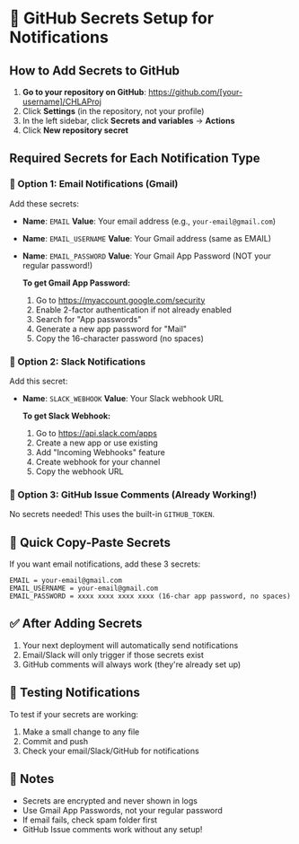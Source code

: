 # 🔐 GitHub Secrets Setup for Notifications

## How to Add Secrets to GitHub

1. **Go to your repository on GitHub**: https://github.com/[your-username]/CHLAProj
2. Click **Settings** (in the repository, not your profile)
3. In the left sidebar, click **Secrets and variables** → **Actions**
4. Click **New repository secret**

## Required Secrets for Each Notification Type

### 📧 Option 1: Email Notifications (Gmail)

Add these secrets:
- **Name**: `EMAIL`
  **Value**: Your email address (e.g., `your-email@gmail.com`)

- **Name**: `EMAIL_USERNAME`
  **Value**: Your Gmail address (same as EMAIL)

- **Name**: `EMAIL_PASSWORD`
  **Value**: Your Gmail App Password (NOT your regular password!)
  
  **To get Gmail App Password:**
  1. Go to https://myaccount.google.com/security
  2. Enable 2-factor authentication if not already enabled
  3. Search for "App passwords"
  4. Generate a new app password for "Mail"
  5. Copy the 16-character password (no spaces)

### 💬 Option 2: Slack Notifications

Add this secret:
- **Name**: `SLACK_WEBHOOK`
  **Value**: Your Slack webhook URL
  
  **To get Slack Webhook:**
  1. Go to https://api.slack.com/apps
  2. Create a new app or use existing
  3. Add "Incoming Webhooks" feature
  4. Create webhook for your channel
  5. Copy the webhook URL

### 🐙 Option 3: GitHub Issue Comments (Already Working!)

No secrets needed! This uses the built-in `GITHUB_TOKEN`.

## 🚀 Quick Copy-Paste Secrets

If you want email notifications, add these 3 secrets:
```
EMAIL = your-email@gmail.com
EMAIL_USERNAME = your-email@gmail.com
EMAIL_PASSWORD = xxxx xxxx xxxx xxxx (16-char app password, no spaces)
```

## ✅ After Adding Secrets

1. Your next deployment will automatically send notifications
2. Email/Slack will only trigger if those secrets exist
3. GitHub comments will always work (they're already set up)

## 🔧 Testing Notifications

To test if your secrets are working:
1. Make a small change to any file
2. Commit and push
3. Check your email/Slack/GitHub for notifications

## 📝 Notes

- Secrets are encrypted and never shown in logs
- Use Gmail App Passwords, not your regular password
- If email fails, check spam folder first
- GitHub Issue comments work without any setup!
